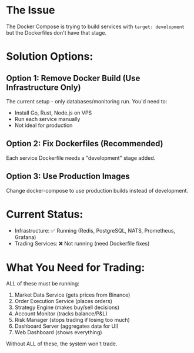# The Issue

The Docker Compose is trying to build services with `target: development` but the Dockerfiles don't have that stage.

# Solution Options:

## Option 1: Remove Docker Build (Use Infrastructure Only)
The current setup - only databases/monitoring run. You'd need to:
- Install Go, Rust, Node.js on VPS
- Run each service manually
- Not ideal for production

## Option 2: Fix Dockerfiles (Recommended)
Each service Dockerfile needs a "development" stage added.

## Option 3: Use Production Images
Change docker-compose to use production builds instead of development.

# Current Status:
- Infrastructure: ✅ Running (Redis, PostgreSQL, NATS, Prometheus, Grafana)
- Trading Services: ❌ Not running (need Dockerfile fixes)

# What You Need for Trading:
ALL of these must be running:
1. Market Data Service (gets prices from Binance)
2. Order Execution Service (places orders)
3. Strategy Engine (makes buy/sell decisions)
4. Account Monitor (tracks balance/P&L)
5. Risk Manager (stops trading if losing too much)
6. Dashboard Server (aggregates data for UI)
7. Web Dashboard (shows everything)

Without ALL of these, the system won't trade.
